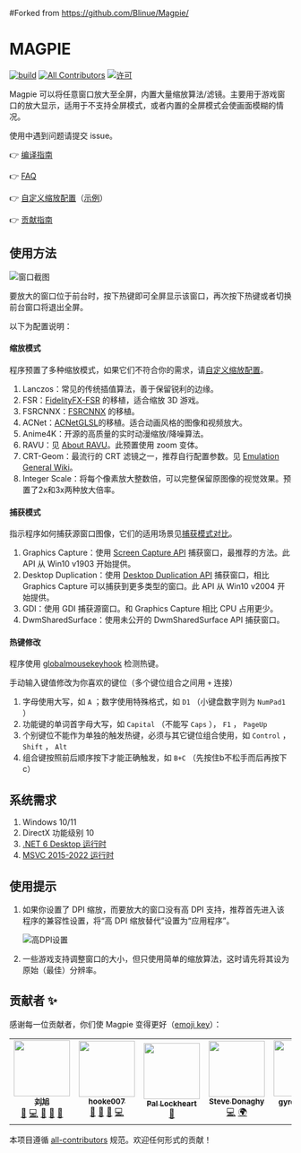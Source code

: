 #Forked from https://github.com/Blinue/Magpie/


# MAGPIE

[![build](https://github.com/Blinue/Magpie/actions/workflows/build.yml/badge.svg)](https://github.com/Blinue/Magpie/actions/workflows/build.yml)
[![All Contributors](https://img.shields.io/github/all-contributors/Blinue/Magpie)](#%E8%B4%A1%E7%8C%AE%E8%80%85-)
[![许可](https://img.shields.io/github/license/Blinue/Magpie)](./LICENSE)

Magpie 可以将任意窗口放大至全屏，内置大量缩放算法/滤镜。主要用于游戏窗口的放大显示，适用于不支持全屏模式，或者内置的全屏模式会使画面模糊的情况。

使用中遇到问题请提交 issue。

👉 [编译指南](https://github.com/Blinue/Magpie/wiki/编译指南)

👉 [FAQ](https://github.com/Blinue/Magpie/wiki/FAQ)

👉 [自定义缩放配置](https://github.com/Blinue/Magpie/wiki/自定义缩放配置)（[示例](https://gist.github.com/hooke007/818ecc88f18e229bca743b7ae48947ad)）

👉 [贡献指南](./CONTRIBUTING.md)

## 使用方法

![窗口截图](img/窗口截图.png)

要放大的窗口位于前台时，按下热键即可全屏显示该窗口，再次按下热键或者切换前台窗口将退出全屏。

以下为配置说明：

#### 缩放模式

程序预置了多种缩放模式，如果它们不符合你的需求，请[自定义缩放配置](https://github.com/Blinue/Magpie/wiki/自定义缩放配置)。

1. Lanczos：常见的传统插值算法，善于保留锐利的边缘。
2. FSR：[FidelityFX-FSR](https://github.com/GPUOpen-Effects/FidelityFX-FSR) 的移植，适合缩放 3D 游戏。
3. FSRCNNX：[FSRCNNX](https://github.com/igv/FSRCNN-TensorFlow) 的移植。
4. ACNet：[ACNetGLSL](https://github.com/TianZerL/ACNetGLSL)的移植。适合动画风格的图像和视频放大。
5. Anime4K：开源的高质量的实时动漫缩放/降噪算法。
6. RAVU：见 [About RAVU](https://github.com/bjin/mpv-prescalers#about-ravu)。此预置使用 zoom 变体。
7. CRT-Geom：最流行的 CRT 滤镜之一，推荐自行配置参数。见 [Emulation General Wiki](https://emulation.gametechwiki.com/index.php/CRT_Geom)。
8. Integer Scale：将每个像素放大整数倍，可以完整保留原图像的视觉效果。预置了2x和3x两种放大倍率。

#### 捕获模式

指示程序如何捕获源窗口图像，它们的适用场景见[捕获模式对比](https://github.com/Blinue/Magpie/wiki/%E6%8D%95%E8%8E%B7%E6%A8%A1%E5%BC%8F%E5%AF%B9%E6%AF%94)。

1. Graphics Capture：使用 [Screen Capture API](https://docs.microsoft.com/en-us/windows/uwp/audio-video-camera/screen-capture) 捕获窗口，最推荐的方法。此 API 从 Win10 v1903 开始提供。
2. Desktop Duplication：使用 [Desktop Duplication API](https://docs.microsoft.com/en-us/windows/win32/direct3ddxgi/desktop-dup-api) 捕获窗口，相比 Graphics Capture 可以捕获到更多类型的窗口。此 API 从 Win10 v2004 开始提供。
3. GDI：使用 GDI 捕获源窗口。和 Graphics Capture 相比 CPU 占用更少。
4. DwmSharedSurface：使用未公开的 DwmSharedSurface API 捕获窗口。

#### 热键修改

程序使用 [globalmousekeyhook](https://github.com/gmamaladze/globalmousekeyhook) 检测热键。

手动输入键值修改为你喜欢的键位（多个键位组合之间用 `+` 连接）

1. 字母使用大写，如 `A` ；数字使用特殊格式，如 `D1` （小键盘数字则为 `NumPad1` ）
2. 功能键的单词首字母大写，如 `Capital` （不能写 `Caps` ）， `F1` ， `PageUp`
3. 个别键位不能作为单独的触发热键，必须与其它键位组合使用，如 `Control` ， `Shift` ， `Alt`
4. 组合键按照前后顺序按下才能正确触发，如 `B+C` （先按住b不松手而后再按下c）

## 系统需求

1. Windows 10/11
2. DirectX 功能级别 10
3. [.NET 6 Desktop 运行时](https://dotnet.microsoft.com/en-us/download/dotnet/6.0)
4. [MSVC 2015-2022 运行时](https://docs.microsoft.com/cpp/windows/latest-supported-vc-redist)

## 使用提示

1. 如果你设置了 DPI 缩放，而要放大的窗口没有高 DPI 支持，推荐首先进入该程序的兼容性设置，将“高 DPI 缩放替代”设置为“应用程序”。

   ![高DPI设置](img/高DPI设置.png)

2. 一些游戏支持调整窗口的大小，但只使用简单的缩放算法，这时请先将其设为原始（最佳）分辨率。

## 贡献者 ✨

感谢每一位贡献者，你们使 Magpie 变得更好（[emoji key](https://allcontributors.org/docs/en/emoji-key)）：

<!-- ALL-CONTRIBUTORS-LIST:START - Do not remove or modify this section -->
<!-- prettier-ignore-start -->
<!-- markdownlint-disable -->
<table>
  <tr>
    <td align="center"><a href="https://github.com/Blinue"><img src="https://avatars.githubusercontent.com/u/34770031?v=4?s=100" width="100px;" alt=""/><br /><sub><b>刘旭</b></sub></a><br /><a href="#maintenance-Blinue" title="Maintenance">🚧</a> <a href="https://github.com/Blinue/Magpie/commits?author=Blinue" title="Code">💻</a> <a href="https://github.com/Blinue/Magpie/pulls?q=is%3Apr+reviewed-by%3ABlinue" title="Reviewed Pull Requests">👀</a> <a href="https://github.com/Blinue/Magpie/commits?author=Blinue" title="Documentation">📖</a> <a href="#question-Blinue" title="Answering Questions">💬</a></td>
    <td align="center"><a href="https://github.com/hooke007"><img src="https://avatars.githubusercontent.com/u/41094733?v=4?s=100" width="100px;" alt=""/><br /><sub><b>hooke007</b></sub></a><br /><a href="https://github.com/Blinue/Magpie/commits?author=hooke007" title="Documentation">📖</a> <a href="#question-hooke007" title="Answering Questions">💬</a> <a href="#userTesting-hooke007" title="User Testing">📓</a> <a href="https://github.com/Blinue/Magpie/commits?author=hooke007" title="Code">💻</a></td>
    <td align="center"><a href="http://palxex.ys168.com"><img src="https://avatars.githubusercontent.com/u/58222?v=4?s=100" width="100px;" alt=""/><br /><sub><b>Pal Lockheart</b></sub></a><br /><a href="#userTesting-palxex" title="User Testing">📓</a></td>
    <td align="center"><a href="https://www.stevedonaghy.com/"><img src="https://avatars.githubusercontent.com/u/1029699?v=4?s=100" width="100px;" alt=""/><br /><sub><b>Steve Donaghy</b></sub></a><br /><a href="https://github.com/Blinue/Magpie/commits?author=neoKushan" title="Code">💻</a> <a href="#translation-neoKushan" title="Translation">🌍</a></td>
    <td align="center"><a href="http://gyrojeff.top"><img src="https://avatars.githubusercontent.com/u/30655701?v=4?s=100" width="100px;" alt=""/><br /><sub><b>gyro永不抽风</b></sub></a><br /><a href="https://github.com/Blinue/Magpie/commits?author=JeffersonQin" title="Code">💻</a></td>
    <td align="center"><a href="https://github.com/ButtERRbrod"><img src="https://avatars.githubusercontent.com/u/89013889?v=4?s=100" width="100px;" alt=""/><br /><sub><b>ButtERRbrod</b></sub></a><br /><a href="#translation-ButtERRbrod" title="Translation">🌍</a></td>
  </tr>
</table>

<!-- markdownlint-restore -->
<!-- prettier-ignore-end -->

<!-- ALL-CONTRIBUTORS-LIST:END -->

本项目遵循 [all-contributors](https://github.com/all-contributors/all-contributors) 规范。欢迎任何形式的贡献！
